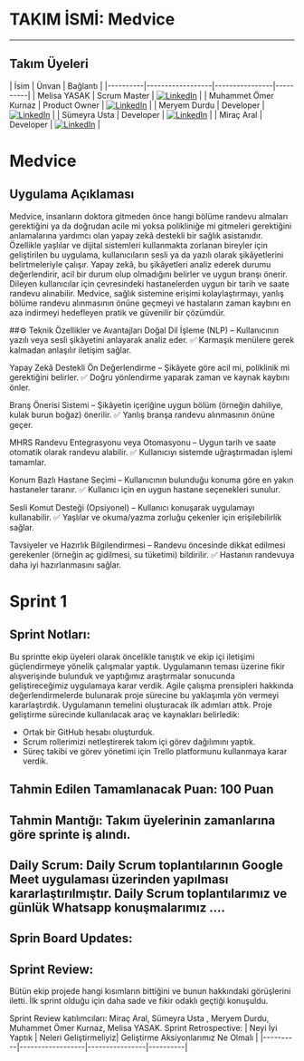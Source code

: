 # TAKIM İSMİ: Medvice
-------------------
##  Takım Üyeleri

| İsim            | Ünvan          | Bağlantı  |
|----------|------------------|----------------|----------|
| Melisa YASAK | Scrum Master | [![LinkedIn](https://cdn-icons-png.flaticon.com/512/174/174857.png)](https://www.linkedin.com/in/ismaildonmez) |
| Muhammet Ömer Kurnaz | Product Owner | [![LinkedIn](https://cdn-icons-png.flaticon.com/512/174/174857.png)](https://www.linkedin.com/in/momerkurnaz/) |
| Meryem Durdu | Developer | [![LinkedIn](https://cdn-icons-png.flaticon.com/512/174/174857.png)](https://www.linkedin.com/in/meryem-durdu-4b39a7200/) |
| Sümeyra Usta | Developer | [![LinkedIn](https://cdn-icons-png.flaticon.com/512/174/174857.png)](https://www.linkedin.com/in/s%C3%BCmeyrausta/) |
| Miraç	Aral | Developer | [![LinkedIn](https://cdn-icons-png.flaticon.com/512/174/174857.png)](https://www.linkedin.com/in/ismaildonmez) |

# Medvice

## Uygulama Açıklaması
Medvice, insanların doktora gitmeden önce hangi bölüme randevu almaları gerektiğini ya da doğrudan acile mi yoksa polikliniğe mi gitmeleri gerektiğini anlamalarına yardımcı olan yapay zekâ destekli bir sağlık asistanıdır. Özellikle yaşlılar ve dijital sistemleri kullanmakta zorlanan bireyler için geliştirilen bu uygulama, kullanıcıların sesli ya da yazılı olarak şikâyetlerini belirtmeleriyle çalışır. Yapay zekâ, bu şikâyetleri analiz ederek durumu değerlendirir, acil bir durum olup olmadığını belirler ve uygun branşı önerir. Dileyen kullanıcılar için çevresindeki hastanelerden uygun bir tarih ve saate randevu alınabilir. Medvice, sağlık sistemine erişimi kolaylaştırmayı, yanlış bölüme randevu alınmasının önüne geçmeyi ve hastaların zaman kaybını en aza indirmeyi hedefleyen pratik ve güvenilir bir çözümdür.

##⚙️ Teknik Özellikler ve Avantajları
Doğal Dil İşleme (NLP)
– Kullanıcının yazılı veya sesli şikâyetini anlayarak analiz eder.
✅ Karmaşık menülere gerek kalmadan anlaşılır iletişim sağlar.

Yapay Zekâ Destekli Ön Değerlendirme
– Şikâyete göre acil mi, poliklinik mi gerektiğini belirler.
✅ Doğru yönlendirme yaparak zaman ve kaynak kaybını önler.

Branş Önerisi Sistemi
– Şikâyetin içeriğine uygun bölüm (örneğin dahiliye, kulak burun boğaz) önerilir.
✅ Yanlış branşa randevu alınmasının önüne geçer.

MHRS Randevu Entegrasyonu veya Otomasyonu
– Uygun tarih ve saate otomatik olarak randevu alabilir.
✅ Kullanıcıyı sistemde uğraştırmadan işlemi tamamlar.

Konum Bazlı Hastane Seçimi
– Kullanıcının bulunduğu konuma göre en yakın hastaneler taranır.
✅ Kullanıcı için en uygun hastane seçenekleri sunulur.

Sesli Komut Desteği (Opsiyonel)
– Kullanıcı konuşarak uygulamayı kullanabilir.
✅ Yaşlılar ve okuma/yazma zorluğu çekenler için erişilebilirlik sağlar.

Tavsiyeler ve Hazırlık Bilgilendirmesi
– Randevu öncesinde dikkat edilmesi gerekenler (örneğin aç gidilmesi, su tüketimi) bildirilir.
✅ Hastanın randevuya daha iyi hazırlanmasını sağlar.

# Sprint 1
## Sprint Notları: 
Bu sprintte ekip üyeleri olarak öncelikle tanıştık ve ekip içi iletişimi güçlendirmeye yönelik çalışmalar yaptık. Uygulamanın teması üzerine fikir alışverişinde bulunduk ve yaptığımız araştırmalar sonucunda geliştireceğimiz uygulamaya karar verdik.
Agile çalışma prensipleri hakkında değerlendirmelerde bulunarak proje sürecine bu yaklaşımla yön vermeyi kararlaştırdık. Uygulamanın temelini oluşturacak ilk adımları attık.
Proje geliştirme sürecinde kullanılacak araç ve kaynakları belirledik:
* Ortak bir GitHub hesabı oluşturduk.
* Scrum rollerimizi netleştirerek takım içi görev dağılımını yaptık.
* Süreç takibi ve görev yönetimi için Trello platformunu kullanmaya karar verdik.

## Tahmin Edilen Tamamlanacak Puan: 100 Puan

## Tahmin Mantığı: Takım üyelerinin zamanlarına göre sprinte iş alındı. 
## Daily Scrum: Daily Scrum toplantılarının Google Meet uygulaması üzerinden yapılması kararlaştırılmıştır. Daily Scrum toplantılarımız ve günlük Whatsapp konuşmalarımız ....
## Sprin Board Updates:

## Sprint Review:
Bütün ekip projede hangi kısımların bittiğini ve bunun hakkındaki görüşlerini iletti. İlk sprint olduğu için daha sade ve fikir odaklı geçtiği konuşuldu.

Sprint Review katılımcıları: Miraç	Aral, Sümeyra Usta ,  Meryem Durdu, Muhammet Ömer Kurnaz, Melisa YASAK.
Sprint Retrospective:
| Neyi İyi Yaptık | Neleri Geliştirmeliyiz| Geliştirme Aksiyonlarımız Ne Olmalı  |
|----------|------------------|----------------|----------|
